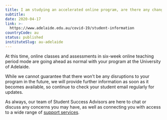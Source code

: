 ```yaml
---
title: I am studying an accelerated online program, are there any changes to my studies?
subtitle: 
date: 2020-04-17
link: >-
  https://www.adelaide.edu.au/covid-19/student-information
countryCode: au
status: published
instituteSlug: au-adelaide
---
```

At this time, online classes and assessments in six-week online teaching period mode are going ahead as normal with your program at the University of Adelaide.

While we cannot guarantee that there won’t be any disruptions to your program in the future, we will provide further information as soon as it becomes available, so continue to check your student email regularly for updates.

As always, our team of Student Success Advisors are here to chat or discuss any concerns you may have, as well as connecting you with access to a wide range of [support services](https://myuni.adelaide.edu.au/courses/48228/pages/student-support-services).
